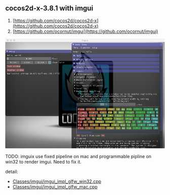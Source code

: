 ## cocos2d-x-3.8.1 with imgui

1. [https://github.com/cocos2d/cocos2d-x](https://github.com/cocos2d/cocos2d-x)
2. [https://github.com/ocornut/imgui](https://github.com/ocornut/imgui)


![screen](imguix.png)

TODO:
imguix use fixed pipeline on mac and programmable pipline on win32 to render imgui.
Need to fix it.

detail:

- [Classes/imgui/imgui_impl_glfw_win32.cpp](Classes/imgui/imgui_impl_glfw_win32.cpp)
- [Classes/imgui/imgui_impl_glfw_mac.cpp](Classes/imgui/imgui_impl_glfw_mac.cpp)
